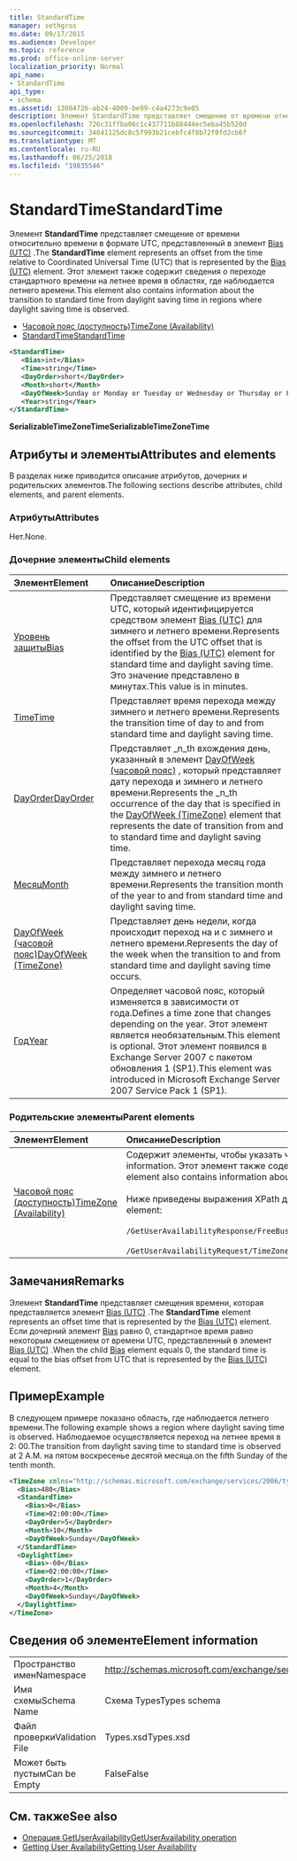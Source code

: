 ```yaml
---
title: StandardTime
manager: sethgros
ms.date: 09/17/2015
ms.audience: Developer
ms.topic: reference
ms.prod: office-online-server
localization_priority: Normal
api_name:
- StandardTime
api_type:
- schema
ms.assetid: 13084726-ab24-4009-be99-c4a4273c9e05
description: Элемент StandardTime представляет смещение от времени относительно времени в формате UTC, представленный в элемент Bias (UTC). Этот элемент также содержит сведения о переходе стандартного времени на летнее время в областях, где наблюдается летнего времени.
ms.openlocfilehash: 726c31ffba06c1c437711b88444ec5eba45b520d
ms.sourcegitcommit: 34041125dc8c5f993b21cebfc4f8b72f0fd2cb6f
ms.translationtype: MT
ms.contentlocale: ru-RU
ms.lasthandoff: 06/25/2018
ms.locfileid: "19835546"
---
```

# <a name="standardtime"></a><span data-ttu-id="f99ff-104">StandardTime</span><span class="sxs-lookup"><span data-stu-id="f99ff-104">StandardTime</span></span>

<span data-ttu-id="f99ff-105">Элемент **StandardTime** представляет смещение от времени относительно времени в формате UTC, представленный в элемент [Bias (UTC)](bias-utc.md) .</span><span class="sxs-lookup"><span data-stu-id="f99ff-105">The **StandardTime** element represents an offset from the time relative to Coordinated Universal Time (UTC) that is represented by the [Bias (UTC)](bias-utc.md) element.</span></span> <span data-ttu-id="f99ff-106">Этот элемент также содержит сведения о переходе стандартного времени на летнее время в областях, где наблюдается летнего времени.</span><span class="sxs-lookup"><span data-stu-id="f99ff-106">This element also contains information about the transition to standard time from daylight saving time in regions where daylight saving time is observed.</span></span> 
  
- [<span data-ttu-id="f99ff-107">Часовой пояс (доступность)</span><span class="sxs-lookup"><span data-stu-id="f99ff-107">TimeZone (Availability)</span></span>](timezone-availability.md)
- [<span data-ttu-id="f99ff-108">StandardTime</span><span class="sxs-lookup"><span data-stu-id="f99ff-108">StandardTime</span></span>](standardtime.md)
  
```xml
<StandardTime>
   <Bias>int</Bias>
   <Time>string</Time>
   <DayOrder>short</DayOrder>
   <Month>short</Month>
   <DayOfWeek>Sunday or Monday or Tuesday or Wednesday or Thursday or Friday or Saturday</DayOfWeek>
   <Year>string</Year>
</StandardTime>
```

 <span data-ttu-id="f99ff-109">**SerializableTimeZoneTime**</span><span class="sxs-lookup"><span data-stu-id="f99ff-109">**SerializableTimeZoneTime**</span></span>
## <a name="attributes-and-elements"></a><span data-ttu-id="f99ff-110">Атрибуты и элементы</span><span class="sxs-lookup"><span data-stu-id="f99ff-110">Attributes and elements</span></span>

<span data-ttu-id="f99ff-111">В разделах ниже приводится описание атрибутов, дочерних и родительских элементов.</span><span class="sxs-lookup"><span data-stu-id="f99ff-111">The following sections describe attributes, child elements, and parent elements.</span></span>
  
### <a name="attributes"></a><span data-ttu-id="f99ff-112">Атрибуты</span><span class="sxs-lookup"><span data-stu-id="f99ff-112">Attributes</span></span>

<span data-ttu-id="f99ff-113">Нет.</span><span class="sxs-lookup"><span data-stu-id="f99ff-113">None.</span></span>
  
### <a name="child-elements"></a><span data-ttu-id="f99ff-114">Дочерние элементы</span><span class="sxs-lookup"><span data-stu-id="f99ff-114">Child elements</span></span>

|<span data-ttu-id="f99ff-115">**Элемент**</span><span class="sxs-lookup"><span data-stu-id="f99ff-115">**Element**</span></span>|<span data-ttu-id="f99ff-116">**Описание**</span><span class="sxs-lookup"><span data-stu-id="f99ff-116">**Description**</span></span>|
|:-----|:-----|
|[<span data-ttu-id="f99ff-117">Уровень защиты</span><span class="sxs-lookup"><span data-stu-id="f99ff-117">Bias</span></span>](bias.md) <br/> |<span data-ttu-id="f99ff-118">Представляет смещение из времени UTC, который идентифицируется средством элемент [Bias (UTC)](bias-utc.md) для зимнего и летнего времени.</span><span class="sxs-lookup"><span data-stu-id="f99ff-118">Represents the offset from the UTC offset that is identified by the [Bias (UTC)](bias-utc.md) element for standard time and daylight saving time.</span></span> <span data-ttu-id="f99ff-119">Это значение представлено в минутах.</span><span class="sxs-lookup"><span data-stu-id="f99ff-119">This value is in minutes.</span></span>  <br/> |
|[<span data-ttu-id="f99ff-120">Time</span><span class="sxs-lookup"><span data-stu-id="f99ff-120">Time</span></span>](time.md) <br/> |<span data-ttu-id="f99ff-121">Представляет время перехода между зимнего и летнего времени.</span><span class="sxs-lookup"><span data-stu-id="f99ff-121">Represents the transition time of day to and from standard time and daylight saving time.</span></span>  <br/> |
|[<span data-ttu-id="f99ff-122">DayOrder</span><span class="sxs-lookup"><span data-stu-id="f99ff-122">DayOrder</span></span>](dayorder.md) <br/> |<span data-ttu-id="f99ff-123">Представляет _n_th вхождения день, указанный в элемент [DayOfWeek (часовой пояс)](dayofweek-timezone.md) , который представляет дату перехода и зимнего и летнего времени.</span><span class="sxs-lookup"><span data-stu-id="f99ff-123">Represents the  _n_th occurrence of the day that is specified in the [DayOfWeek (TimeZone)](dayofweek-timezone.md) element that represents the date of transition from and to standard time and daylight saving time.</span></span>  <br/> |
|[<span data-ttu-id="f99ff-124">Месяц</span><span class="sxs-lookup"><span data-stu-id="f99ff-124">Month</span></span>](month.md) <br/> |<span data-ttu-id="f99ff-125">Представляет перехода месяц года между зимнего и летнего времени.</span><span class="sxs-lookup"><span data-stu-id="f99ff-125">Represents the transition month of the year to and from standard time and daylight saving time.</span></span>  <br/> |
|[<span data-ttu-id="f99ff-126">DayOfWeek (часовой пояс)</span><span class="sxs-lookup"><span data-stu-id="f99ff-126">DayOfWeek (TimeZone)</span></span>](dayofweek-timezone.md) <br/> |<span data-ttu-id="f99ff-127">Представляет день недели, когда происходит переход на и с зимнего и летнего времени.</span><span class="sxs-lookup"><span data-stu-id="f99ff-127">Represents the day of the week when the transition to and from standard time and daylight saving time occurs.</span></span>  <br/> |
|[<span data-ttu-id="f99ff-128">Год</span><span class="sxs-lookup"><span data-stu-id="f99ff-128">Year</span></span>](year.md) <br/> |<span data-ttu-id="f99ff-129">Определяет часовой пояс, который изменяется в зависимости от года.</span><span class="sxs-lookup"><span data-stu-id="f99ff-129">Defines a time zone that changes depending on the year.</span></span> <span data-ttu-id="f99ff-130">Этот элемент является необязательным.</span><span class="sxs-lookup"><span data-stu-id="f99ff-130">This element is optional.</span></span> <span data-ttu-id="f99ff-131">Этот элемент появился в Exchange Server 2007 с пакетом обновления 1 (SP1).</span><span class="sxs-lookup"><span data-stu-id="f99ff-131">This element was introduced in Microsoft Exchange Server 2007 Service Pack 1 (SP1).</span></span>  <br/> |
   
### <a name="parent-elements"></a><span data-ttu-id="f99ff-132">Родительские элементы</span><span class="sxs-lookup"><span data-stu-id="f99ff-132">Parent elements</span></span>

|<span data-ttu-id="f99ff-133">**Элемент**</span><span class="sxs-lookup"><span data-stu-id="f99ff-133">**Element**</span></span>|<span data-ttu-id="f99ff-134">**Описание**</span><span class="sxs-lookup"><span data-stu-id="f99ff-134">**Description**</span></span>|
|:-----|:-----|
|[<span data-ttu-id="f99ff-135">Часовой пояс (доступность)</span><span class="sxs-lookup"><span data-stu-id="f99ff-135">TimeZone (Availability)</span></span>](timezone-availability.md) <br/> | <span data-ttu-id="f99ff-136">Содержит элементы, чтобы указать часовой пояс сведения.</span><span class="sxs-lookup"><span data-stu-id="f99ff-136">Contains elements that identify time zone information.</span></span> <span data-ttu-id="f99ff-137">Этот элемент также содержит сведения о переходе между зимнего и летнего времени.</span><span class="sxs-lookup"><span data-stu-id="f99ff-137">This element also contains information about the transition between standard time and daylight saving time.</span></span> <br/><br/><span data-ttu-id="f99ff-138">Ниже приведены выражения XPath для этого элемента.</span><span class="sxs-lookup"><span data-stu-id="f99ff-138">The following are the XPath expressions to this element:</span></span> <br/> <br/>  `/GetUserAvailabilityResponse/FreeBusyResponseArray/FreeBusyResponse/FreeBusyView/WorkingHours/TimeZone` <br/> <br/> `/GetUserAvailabilityRequest/TimeZone` <br/> |
   
## <a name="remarks"></a><span data-ttu-id="f99ff-139">Замечания</span><span class="sxs-lookup"><span data-stu-id="f99ff-139">Remarks</span></span>

<span data-ttu-id="f99ff-140">Элемент **StandardTime** представляет смещения времени, которая представляется элемент [Bias (UTC)](bias-utc.md) .</span><span class="sxs-lookup"><span data-stu-id="f99ff-140">The **StandardTime** element represents an offset time that is represented by the [Bias (UTC)](bias-utc.md) element.</span></span> <span data-ttu-id="f99ff-141">Если дочерний элемент [Bias](bias.md) равно 0, стандартное время равно некоторым смещением от времени UTC, представленный в элемент [Bias (UTC)](bias-utc.md) .</span><span class="sxs-lookup"><span data-stu-id="f99ff-141">When the child [Bias](bias.md) element equals 0, the standard time is equal to the bias offset from UTC that is represented by the [Bias (UTC)](bias-utc.md) element.</span></span> 
  
## <a name="example"></a><span data-ttu-id="f99ff-142">Пример</span><span class="sxs-lookup"><span data-stu-id="f99ff-142">Example</span></span>

<span data-ttu-id="f99ff-143">В следующем примере показано область, где наблюдается летнего времени.</span><span class="sxs-lookup"><span data-stu-id="f99ff-143">The following example shows a region where daylight saving time is observed.</span></span> <span data-ttu-id="f99ff-144">Наблюдаемое осуществляется переход на летнее время в 2: 00.</span><span class="sxs-lookup"><span data-stu-id="f99ff-144">The transition from daylight saving time to standard time is observed at 2 A.M.</span></span> <span data-ttu-id="f99ff-145">на пятом воскресенье десятой месяца.</span><span class="sxs-lookup"><span data-stu-id="f99ff-145">on the fifth Sunday of the tenth month.</span></span>
  
```xml
<TimeZone xmlns="http://schemas.microsoft.com/exchange/services/2006/types">
  <Bias>480</Bias>
  <StandardTime>
    <Bias>0</Bias>
    <Time>02:00:00</Time>
    <DayOrder>5</DayOrder>
    <Month>10</Month>
    <DayOfWeek>Sunday</DayOfWeek>
  </StandardTime>
  <DaylightTime>
    <Bias>-60</Bias>
    <Time>02:00:00</Time>
    <DayOrder>1</DayOrder>
    <Month>4</Month>
    <DayOfWeek>Sunday</DayOfWeek>
  </DaylightTime>
</TimeZone>
```

## <a name="element-information"></a><span data-ttu-id="f99ff-146">Сведения об элементе</span><span class="sxs-lookup"><span data-stu-id="f99ff-146">Element information</span></span>

|||
|:-----|:-----|
|<span data-ttu-id="f99ff-147">Пространство имен</span><span class="sxs-lookup"><span data-stu-id="f99ff-147">Namespace</span></span>  <br/> |http://schemas.microsoft.com/exchange/services/2006/types  <br/> |
|<span data-ttu-id="f99ff-148">Имя схемы</span><span class="sxs-lookup"><span data-stu-id="f99ff-148">Schema Name</span></span>  <br/> |<span data-ttu-id="f99ff-149">Схема Types</span><span class="sxs-lookup"><span data-stu-id="f99ff-149">Types schema</span></span>  <br/> |
|<span data-ttu-id="f99ff-150">Файл проверки</span><span class="sxs-lookup"><span data-stu-id="f99ff-150">Validation File</span></span>  <br/> |<span data-ttu-id="f99ff-151">Types.xsd</span><span class="sxs-lookup"><span data-stu-id="f99ff-151">Types.xsd</span></span>  <br/> |
|<span data-ttu-id="f99ff-152">Может быть пустым</span><span class="sxs-lookup"><span data-stu-id="f99ff-152">Can be Empty</span></span>  <br/> |<span data-ttu-id="f99ff-153">False</span><span class="sxs-lookup"><span data-stu-id="f99ff-153">False</span></span>  <br/> |
   
## <a name="see-also"></a><span data-ttu-id="f99ff-154">См. также</span><span class="sxs-lookup"><span data-stu-id="f99ff-154">See also</span></span>

- [<span data-ttu-id="f99ff-155">Операция GetUserAvailability</span><span class="sxs-lookup"><span data-stu-id="f99ff-155">GetUserAvailability operation</span></span>](getuseravailability-operation.md)
- [<span data-ttu-id="f99ff-156">Getting User Availability</span><span class="sxs-lookup"><span data-stu-id="f99ff-156">Getting User Availability</span></span>](http://msdn.microsoft.com/library/d4133fcb-9b0f-4e6b-aadf-a389da83516a%28Office.15%29.aspx)

